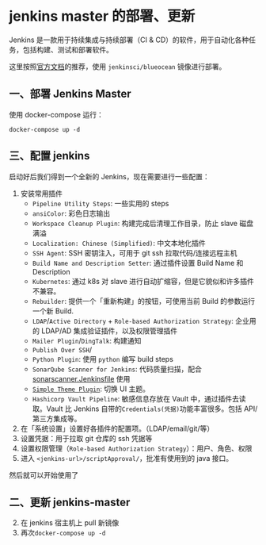 # jenkins master 的部署、更新

Jenkins 是一款用于持续集成与持续部署（CI & CD）的软件，用于自动化各种任务，包括构建、测试和部署软件。

这里按照[官方文档](https://jenkins.io/zh/doc/book/installing/)的推荐，使用 `jenkinsci/blueocean` 镜像进行部署。

## 一、部署 Jenkins Master

使用 docker-compose 运行：

```shell
docker-compose up -d
```


## 三、配置 jenkins

启动好后我们得到一个全新的 Jenkins，现在需要进行一些配置：

1. 安装常用插件
    - `Pipeline Utility Steps`: 一些实用的 steps
    - `ansiColor`: 彩色日志输出
    - `Workspace Cleanup Plugin`: 构建完成后清理工作目录，防止 slave 磁盘满溢
    - `Localization: Chinese (Simplified)`: 中文本地化插件
    - `SSH Agent`: SSH 密钥注入，可用于 git ssh 拉取代码/连接远程主机
    - `Build Name and Description Setter`: 通过插件设置 Build Name 和 Description
    - `Kubernetes`: 通过 k8s 对 slave 进行自动扩缩容，但是它貌似和许多插件不兼容。
    - `Rebuilder`: 提供一个「重新构建」的按钮，可使用当前 Build 的参数运行一个新 Build.
    - `LDAP`/`Active Directory` + `Role-based Authorization Strategy`: 企业用的 LDAP/AD 集成验证插件，以及权限管理插件
    - `Mailer Plugin`/`DingTalk`: 构建通知
    - `Publish Over SSH`/
    - `Python Plugin`: 使用 `python` 编写 build steps
    - `SonarQube Scanner for Jenkins`: 代码质量扫描，配合 [sonarscanner.Jenkinsfile](./../jenkinsfile-templates/sonarscanner.Jenkinsfile) 使用
    - [`Simple Theme Plugin`](https://github.com/jenkinsci/simple-theme-plugin): 切换 UI 主题。
    - `Hashicorp Vault Pipeline`: 敏感信息存放在 Vault 中，通过插件去读取。Vault 比 Jenkins 自带的`Credentials(凭据)`功能丰富很多。包括 API/第三方集成等。
1. 在「系统设置」设置好各插件的配置项。（LDAP/email/git/等）
1. 设置凭据：用于拉取 git 仓库的 ssh 凭据等
1. 设置权限管理（`Role-based Authorization Strategy`）：用户、角色、权限
1. 进入 `<jenkins-url>/scriptApproval/`，批准有使用到的 java 接口。

然后就可以开始使用了

## 二、更新 jenkins-master

2. 在 jenkins 宿主机上 pull 新镜像
3. 再次`docker-compose up -d`

